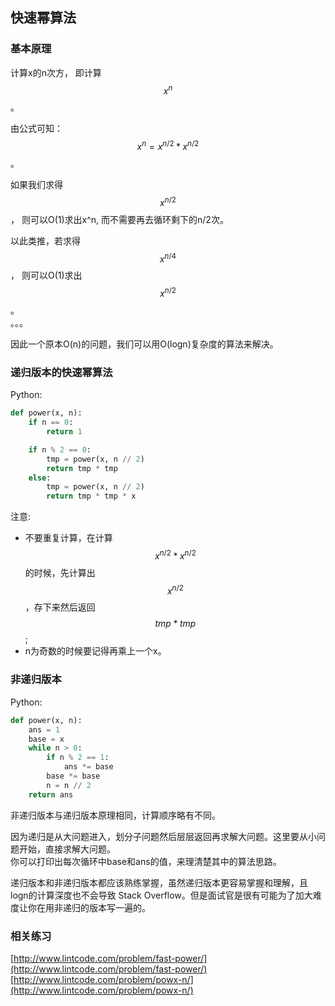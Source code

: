 ## 快速幂算法

### 基本原理

计算x的n次方， 即计算$$x^n$$。

由公式可知： $$x^n = x^{n/2} * x^{n/2}$$。

如果我们求得 $$x^{n/2}$$， 则可以O\(1\)求出x^n, 而不需要再去循环剩下的n/2次。

以此类推，若求得 $$x^{n/4}$$， 则可以O\(1\)求出 $$x^{n/2}$$。  
。。。

因此一个原本O\(n\)的问题，我们可以用O\(logn\)复杂度的算法来解决。

### 递归版本的快速幂算法

Python:

```py
def power(x, n):
    if n == 0:
        return 1

    if n % 2 == 0:
        tmp = power(x, n // 2)
        return tmp * tmp
    else:
        tmp = power(x, n // 2)
        return tmp * tmp * x
```

注意:

* 不要重复计算，在计算 $$x^{n/2} * x^{n/2}$$的时候，先计算出 $$x^{n/2}$$，存下来然后返回 $$tmp*tmp$$;
* n为奇数的时候要记得再乘上一个x。

### 非递归版本

Python:

```py
def power(x, n):
    ans = 1
    base = x
    while n > 0:
        if n % 2 == 1:
            ans *= base
        base *= base
        n = n // 2
    return ans
```

非递归版本与递归版本原理相同，计算顺序略有不同。

因为递归是从大问题进入，划分子问题然后层层返回再求解大问题。这里要从小问题开始，直接求解大问题。  
你可以打印出每次循环中base和ans的值，来理清楚其中的算法思路。

递归版本和非递归版本都应该熟练掌握，虽然递归版本更容易掌握和理解，且logn的计算深度也不会导致 Stack Overflow。但是面试官是很有可能为了加大难度让你在用非递归的版本写一遍的。

### 相关练习

[http://www.lintcode.com/problem/fast-power/](http://www.lintcode.com/problem/fast-power/)  
[http://www.lintcode.com/problem/powx-n/](http://www.lintcode.com/problem/powx-n/)

